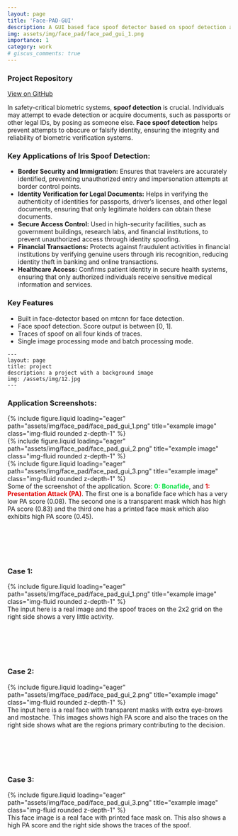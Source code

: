 ```yaml
---
layout: page
title: 'Face-PAD-GUI'
description: A GUI based face spoof detector based on spoof detection algorithm with explainability traces. 
img: assets/img/face_pad/face_pad_gui_1.png
importance: 1
category: work
# giscus_comments: true
---
```


### Project Repository

[<i class="fab fa-github"></i> View on GitHub](https://github.com/redwankarimsony/Face-PAD-GUI)





<p>In safety-critical biometric systems, <strong>spoof detection</strong> is crucial. Individuals may attempt to evade detection or acquire documents, such as passports or other legal IDs, by posing as someone else. <strong>Face spoof detection</strong> helps prevent attempts to obscure or falsify identity, ensuring the integrity and reliability of biometric verification systems.</p>

<h3>Key Applications of Iris Spoof Detection:</h3>
<ul>
    <li><strong>Border Security and Immigration:</strong> Ensures that travelers are accurately identified, preventing unauthorized entry and impersonation attempts at border control points.</li>
    <li><strong>Identity Verification for Legal Documents:</strong> Helps in verifying the authenticity of identities for passports, driver’s licenses, and other legal documents, ensuring that only legitimate holders can obtain these documents.</li>
    <li><strong>Secure Access Control:</strong> Used in high-security facilities, such as government buildings, research labs, and financial institutions, to prevent unauthorized access through identity spoofing.</li>
    <li><strong>Financial Transactions:</strong> Protects against fraudulent activities in financial institutions by verifying genuine users through iris recognition, reducing identity theft in banking and online transactions.</li>
    <li><strong>Healthcare Access:</strong> Confirms patient identity in secure health systems, ensuring that only authorized individuals receive sensitive medical information and services.</li>
</ul>


<h3 > Key Features </h3>
<ul>
    <li> Built in face-detector based on mtcnn for face detection.</li>
    <li> Face spoof detection. Score output is between [0, 1]. </li>
    <li> Traces of spoof on all four kinds of traces. </li>
    <li> Single image processing mode and batch processing mode. </li>
</ul>





    ---
    layout: page
    title: project
    description: a project with a background image
    img: /assets/img/12.jpg
    ---


<h3>Application Screenshots: </h3>
<div class="row">
    <div class="col-sm mt-3 mt-md-0">
        {% include figure.liquid loading="eager" path="assets/img/face_pad/face_pad_gui_1.png" title="example image" class="img-fluid rounded z-depth-1" %}
    </div>
    <div class="col-sm mt-3 mt-md-0">
        {% include figure.liquid loading="eager" path="assets/img/face_pad/face_pad_gui_2.png" title="example image" class="img-fluid rounded z-depth-1" %}
    </div>
    <div class="col-sm mt-3 mt-md-0">
        {% include figure.liquid loading="eager" path="assets/img/face_pad/face_pad_gui_3.png" title="example image" class="img-fluid rounded z-depth-1" %}
    </div>
</div>
<div class="caption">
    Some of the screenshot of the application. Score: <b style="color:#07e041;">0: Bonafide</b>, and <b style="color:#e00707;">1: Presentation Attack (PA)</b>.
 The first one is a bonafide face which has a very low PA score (0.08). The second one is a transparent mask which has high PA score (0.83) and the third one has a printed face mask which also exhibits high PA score (0.45). 



<br><br> <br><br>
<h3 style="text-align: left;">Case 1:</h3>
</div>
<div class="row">
    <div class="col-sm mt-3 mt-md-0">
        {% include figure.liquid loading="eager" path="assets/img/face_pad/face_pad_gui_1.png" title="example image" class="img-fluid rounded z-depth-1" %}
    </div>
</div>
<div class="caption">
    The input here is a real image and the spoof traces on the 2x2 grid on the right side shows a very little activity. 



<br><br><br><br>
<h3 style="text-align: left;">Case 2:</h3>
</div>
<div class="row">
    <div class="col-sm mt-3 mt-md-0">
        {% include figure.liquid loading="eager" path="assets/img/face_pad/face_pad_gui_2.png" title="example image" class="img-fluid rounded z-depth-1" %}
    </div>
</div>
<div class="caption">
    The input here is a real face with transparent masks with extra eye-brows and mostache. This images shows high PA score and also the traces on the right side shows what are the regions primary contributing to the decision. 



<br><br><br><br>
<h3 style="text-align: left;">Case 3:</h3>
</div>
<div class="row">
    <div class="col-sm mt-3 mt-md-0">
        {% include figure.liquid loading="eager" path="assets/img/face_pad/face_pad_gui_3.png" title="example image" class="img-fluid rounded z-depth-1" %}
    </div>
</div>
<div class="caption">
    This face image is a real face with printed face mask on. This also shows a high PA score and the right side shows the traces of the spoof. 




